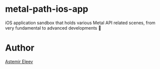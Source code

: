 # metal-path-ios-app
iOS application sandbox that holds various Metal API related scenes, from very fundamental to advanced developments 🤖

# Author 
[Astemir Eleev](https://github.com/jVirus)
